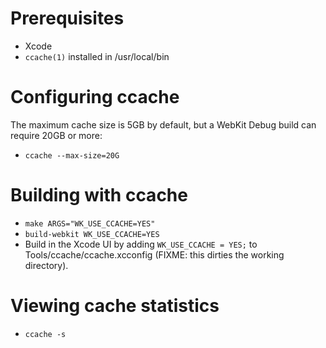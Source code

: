 # Prerequisites

- Xcode
- ```ccache(1)``` installed in /usr/local/bin

# Configuring ccache

The maximum cache size is 5GB by default, but a WebKit Debug build can require 20GB or more:

- ```ccache --max-size=20G```

# Building with ccache

- ```make ARGS="WK_USE_CCACHE=YES"```
- ```build-webkit WK_USE_CCACHE=YES```
- Build in the Xcode UI by adding ```WK_USE_CCACHE = YES;``` to Tools/ccache/ccache.xcconfig (FIXME: this dirties the working directory).

# Viewing cache statistics

- ```ccache -s```
